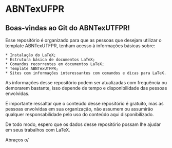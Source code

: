 # ABNTexUFPR

## Boas-vindas ao Git do ABNTexUTFPR!

Esse repositório é organizado para que as pessoas que desejam utilizar o template ABNTexUTFPR, tenham acesso à informações básicas sobre:

	* Instalação do LaTeX;
	* Estrutura básica de documentos LaTeX;
	* Comandos recorrentes em documentos LaTeX;
	* Template ABNTexUTFPR;
	* Sites com informações interessantes com comandos e dicas para LaTeX.

As informações desse repositório podem ser atualizadas com frequência ou demorarem bastante, isso depende de tempo e disponibilidade das pessoas envolvidas.

É importante ressaltar que o conteúdo desse repositório é gratuito, mas as pessoas envolvidas em sua organização, não assumem ou assumirão qualquer responsabilidade pelo uso do conteúdo aqui disponibilizado.

De todo modo, espero que os dados desse repositório possam lhe ajudar em seus trabalhos com LaTeX.

Abraços o/
